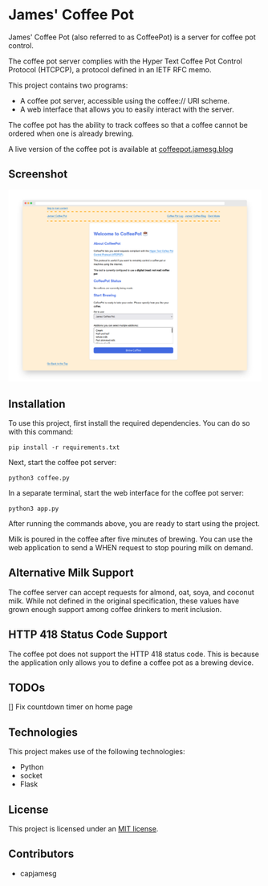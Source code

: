 # James' Coffee Pot

James' Coffee Pot (also referred to as CoffeePot) is a server for coffee pot control.

The coffee pot server complies with the Hyper Text Coffee Pot Control Protocol (HTCPCP), a protocol defined in an IETF RFC memo.

This project contains two programs:

- A coffee pot server, accessible using the coffee:// URI scheme.
- A web interface that allows you to easily interact with the server.

The coffee pot has the ability to track coffees so that a coffee cannot be ordered when one is already brewing.

A live version of the coffee pot is available at [coffeepot.jamesg.blog](https://coffeepot.jamesg.blog)

## Screenshot

![The coffee pot web dashboard](screenshot.png)

## Installation

To use this project, first install the required dependencies. You can do so with this command:

    pip install -r requirements.txt

Next, start the coffee pot server:

    python3 coffee.py

In a separate terminal, start the web interface for the coffee pot server:

    python3 app.py

After running the commands above, you are ready to start using the project.

Milk is poured in the coffee after five minutes of brewing. You can use the web application to send a WHEN request to stop pouring milk on demand.

## Alternative Milk Support

The coffee server can accept requests for almond, oat, soya, and coconut milk. While not defined in the original specification, these values have grown enough support among coffee drinkers to merit inclusion.

## HTTP 418 Status Code Support

The coffee pot does not support the HTTP 418 status code. This is because the application only allows you to define a coffee pot as a brewing device.

## TODOs

[] Fix countdown timer on home page

## Technologies

This project makes use of the following technologies:

- Python
- socket
- Flask

## License

This project is licensed under an [MIT license](LICENSE).

## Contributors

- capjamesg